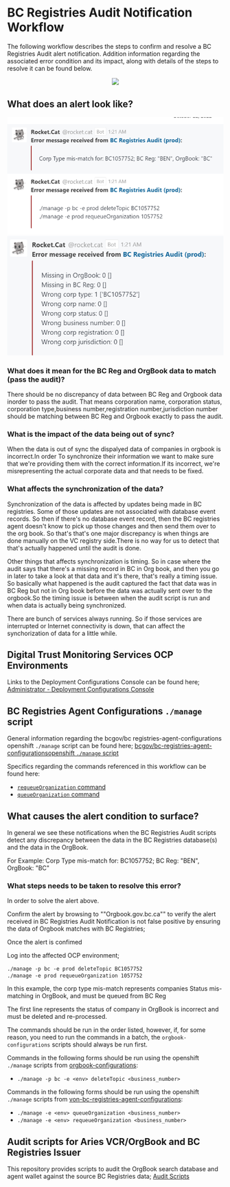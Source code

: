 # BC Registries Audit Notification Workflow

The following workflow describes the steps to confirm and resolve a BC Registries Audit alert notification. Addition information regarding the associated error condition and its impact, along with details of the steps to resolve it can be found below.

<p align="center">
  <img src="https://www.plantuml.com/plantuml/proxy?cache=no&src=https://raw.githubusercontent.com/bcgov/DITP-DevOps/main/docs/diagrams/bc-registries-audit-decision-tree.puml">
</p>

## What does an alert look like?

![BC-Registries-Audit-Notification](./images/bc-registries-audit-notification1.png)
![BC-Registries-Audit-Notification](./images/bc-registries-audit-notification.png)

### What does it mean for the BC Reg and OrgBook data to match (pass the audit)?

There should be no discrepancy of data between BC Reg and Orgbook data inorder to pass the audit. That means corporation name, corporation status, corporation type,business number,registration number,jurisdiction number should be matching between BC Reg and Orgbook exactly to pass the audit.


### What is the impact of the data being out of sync?

When the data is out of sync the dispalyed data of companies in orgbook is incorrect.In order To synchronize their information we want to make sure that we're providing them with  the correct information.If its incorrect, we're misrepresenting the actual corporate data and that needs to be fixed.


### What affects the synchronization of the data?

Synchronization of the data is affected by updates being made in BC registries. Some of those updates are not associated with database event records. So then if there's no database event record, then the BC registries agent doesn't know to pick up those changes and then send them over to the org book. So that's that's one major discrepancy is when things are done manually on the VC registry side.There is no way for us to detect that that's actually happened until the audit is done.

Other things that affects synchronization is timing. So in case where the audit says that there's a missing record in BC in Org book, and then you go in later to take a look at that data and it's there, that's really a timing issue. So basically what happened is the audit captured the fact that data was in BC Reg but not in Org book before the data was actually sent over to the orgbook.So the timing issue is between when the audit script is run and when data is actually being synchronized.

There are bunch of services always running. So if those services are interrupted or Internet connectivity is down, that can affect the synchorization of data for a little while.

## Digital Trust Monitoring Services OCP Environments

Links to the Deployment Configurations Console can be found here; [Administrator - Deployment Configurations Console](./digital-trust-monitoring-services-environments)

## BC Registries Agent Configurations `./manage` script

General information regarding the bcgov/bc registries-agent-configurations openshift `./manage` script can be found here; [bcgov/bc-registries-agent-configurationsopenshift `./manage` script](./bc-registries-agent-configurations-manage-script.md)

Specifics regarding the commands referenced in this workflow can be found here:
- [`requeueOrganization` command](./bc-registries-agent-configurations-manage-script.md#requeueOrganization-command)
- [`queueOrganization` command](./bc-registries-agent-configurations-manage-script.md#queueOrganization-command)


## What causes the alert condition to surface?
In general we see these notifications when the BC Registries Audit scripts detect any discrepancy between the data in the BC Registries database(s) and the data in the OrgBook.

For Example: Corp Type mis-match for: BC1057752; BC Reg: "BEN", OrgBook: "BC"

### What steps needs to be taken to resolve this error?

In order to solve the alert above.

Confirm the alert by browsing to ""Orgbook.gov.bc.ca"" to verify 
the alert received in BC Registries Audit Notification is not false positive by ensuring the data of Orgbook matches with BC Registries;

Once the alert is confimed

Log into the affected OCP environment;


```
./manage -p bc -e prod deleteTopic BC1057752
./manage -e prod requeueOrganization 1057752
```

In this example, the corp type mis-match represents companies Status mis-matching in OrgBook, and must be queued from BC Reg

The first line represents the status of company in OrgBook is incorrect and must be deleted and re-processed.

The commands should be run in the order listed, however, if, for some reason, you need to run the commands in a batch, the `orgbook-configurations` scripts should always be run first.

Commands in the following forms should be run using the openshift `./manage` scripts from [orgbook-configurations](https://github.com/bcgov/orgbook-configurations):
- `./manage -p bc -e <env> deleteTopic <business_number>`

Commands in the following forms should be run using the openshift `./manage` scripts from [von-bc-registries-agent-configurations](https://github.com/bcgov/von-bc-registries-agent-configurations):
- `./manage -e <env> queueOrganization <business_number>`
- `./manage -e <env> requeueOrganization <business_number>`

## Audit scripts for Aries VCR/OrgBook and BC Registries Issuer

This repository provides scripts to audit the OrgBook search database and agent wallet against the source BC Registries data; [Audit Scripts](https://github.com/bcgov/von-bc-registries-audit/blob/main/README.md#understanding-the-output)
